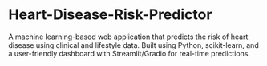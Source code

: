# Heart-Disease-Risk-Predictor
A machine learning-based web application that predicts the risk of heart disease using clinical and lifestyle data. Built using Python, scikit-learn, and a user-friendly dashboard with Streamlit/Gradio for real-time predictions.

